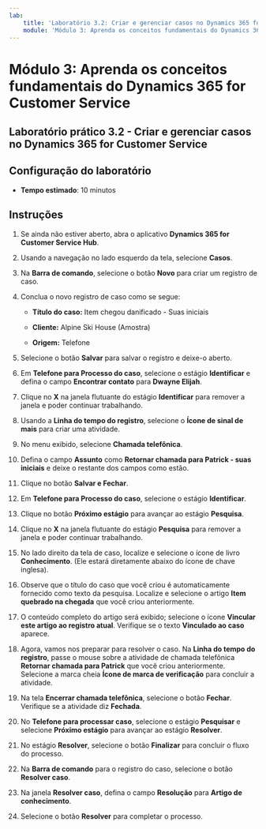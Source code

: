 ```yaml
---
lab:
    title: 'Laboratório 3.2: Criar e gerenciar casos no Dynamics 365 for Customer Service'
    module: 'Módulo 3: Aprenda os conceitos fundamentais do Dynamics 365 for Customer Service'
---
```


Módulo 3: Aprenda os conceitos fundamentais do Dynamics 365 for Customer Service
========================

## Laboratório prático 3.2 - Criar e gerenciar casos no Dynamics 365 for Customer Service

## Configuração do laboratório

  - **Tempo estimado**: 10 minutos

## Instruções

1. Se ainda não estiver aberto, abra o aplicativo **Dynamics 365 for Customer Service Hub**. 

2. Usando a navegação no lado esquerdo da tela, selecione **Casos**. 

3. Na **Barra de comando**, selecione o botão **Novo** para criar um registro de caso.

4. Conclua o novo registro de caso como se segue:

	- **Título do caso:** Item chegou danificado - Suas iniciais

	- **Cliente:** Alpine Ski House (Amostra)

	- **Origem:** Telefone

5. Selecione o botão **Salvar** para salvar o registro e deixe-o aberto. 

6. Em **Telefone para Processo do caso**, selecione o estágio **Identificar** e defina o campo **Encontrar contato** para **Dwayne Elijah**. 

7. Clique no **X** na janela flutuante do estágio **Identificar** para remover a janela e poder continuar trabalhando. 

8. Usando a **Linha do tempo do registro**, selecione o **Ícone de sinal de mais** para criar uma atividade. 

9. No menu exibido, selecione **Chamada telefônica**.

10. Defina o campo **Assunto** como **Retornar chamada para Patrick - suas iniciais** e deixe o restante dos campos como estão. 

11. Clique no botão **Salvar e Fechar**. 

12. Em **Telefone para Processo do caso**, selecione o estágio **Identificar**.

13. Clique no botão **Próximo estágio** para avançar ao estágio **Pesquisa**. 

14. Clique no **X** na janela flutuante do estágio **Pesquisa** para remover a janela e poder continuar trabalhando. 

15. No lado direito da tela de caso, localize e selecione o ícone de livro **Conhecimento**. (Ele estará diretamente abaixo do ícone de chave inglesa).

16. Observe que o título do caso que você criou é automaticamente fornecido como texto da pesquisa. Localize e selecione o artigo **Item quebrado na chegada** que você criou anteriormente. 

17. O conteúdo completo do artigo será exibido; selecione o ícone **Vincular este artigo ao registro atual**. Verifique se o texto **Vinculado ao caso** aparece. 

18. Agora, vamos nos preparar para resolver o caso. Na **Linha do tempo do registro**, passe o mouse sobre a atividade de chamada telefônica **Retornar chamada para Patrick** que você criou anteriormente. Selecione a marca cheia **Ícone de marca de verificação** para concluir a atividade. 

19. Na tela **Encerrar chamada telefônica**, selecione o botão **Fechar**. Verifique se a atividade diz **Fechada**. 

20. No **Telefone para processar caso**, selecione o estágio **Pesquisar** e selecione **Próximo estágio** para avançar ao estágio **Resolver**. 

21. No estágio **Resolver**, selecione o botão **Finalizar** para concluir o fluxo do processo. 

22. Na **Barra de comando** para o registro do caso, selecione o botão **Resolver caso**.

23. Na janela **Resolver caso**, defina o campo **Resolução** para **Artigo de conhecimento**. 

24. Selecione o botão **Resolver** para completar o processo. 
